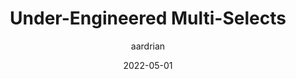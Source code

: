 ---
author: aardrian
date: 2022-05-01
draft: true
permalink: false
tags:
  - accessibility
  - html
  - aria
target_url: https://adrianroselli.com/2022/05/under-engineered-multi-selects.html
title: Under-Engineered Multi-Selects
---